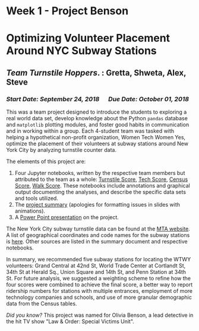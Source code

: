 # Week 1 - Project Benson
# Optimizing Volunteer Placement Around NYC Subway Stations

## _Team Turnstile Hoppers_. :  Gretta, Shweta, Alex, Steve
### _Start Date: September 24, 2018_ &emsp; _Due Date: October 01, 2018_

This was a team project designed to introduce the students to exploring a real world data set, develop knowledge about the Python ```pandas``` database and ```matplotlib``` plotting modules, and foster good habits in communication and in working within a group. Each 4-student team was tasked with helping a hypothetical non-profit organization, Women Tech Women Yes, optimize the placement of their volunteers at subway stations around New York City by analyzing turnstile counter data.
 
The elements of this project are:  
1. Four Jupyter notebooks, written by the respective team members but attributed to the team as a whole: [Turnstile Score](Benson_pt1_TurnstileScore.ipynb), [Tech Score](Benson_pt2_TechScore.ipynb), [Census Score](Benson_pt3_CensusScore.ipynb), [Walk Score](Benson_pt4_WalkScore_FinalScore.ipynb). These notebooks include annotations and graphical output documenting the analyses, and describe the specific data sets and tools utilized.
2. The [project summary](Project1_Summary.pdf) (apologies for formatting issues in slides with animations).
3. A [Power Point presentation](Project1_Presentation.pdf) on the project. 

The New York City subway turnstile data can be found at the [MTA website](http://web.mta.info/developers/turnstile.html). A list of geographical coordinates and code names for the subway stations is [here](http://web.mta.info/developers/data/nyct/subway/Stations.csv). Other sources are listed in the summary document and respective notebooks.

In summary, we recommended five subway stations for locating the WTWY volunteers: Grand Central at 42nd St, World Trade Center at Cortlandt St, 34th St at Herald Sq., Union Square and 14th St, and Penn Station at 34th St. For future analysis, we suggested a weighting scheme to refine how the four scores were combined to achieve the final score, a better way to report ridership numbers for stations with multiple entrances, employment of more technology companies and schools, and use of more granular demographic data from the Census tables.

_Did you know?_  This project was named for Olivia Benson, a lead detective in the hit TV show "Law & Order: Special Victims Unit".
